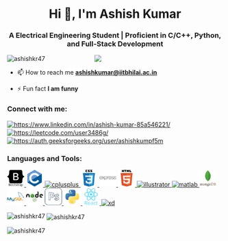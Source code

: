 <h1 align="center">Hi 👋, I'm Ashish Kumar</h1>
<h3 align="center">A Electrical Engineering Student | Proficient in C/C++, Python, and Full-Stack Development</h3>

<img align ="right" atl ="coding" width="300" src="https://media3.giphy.com/media/bGgsc5mWoryfgKBx1u/200w.gif?cid=6c09b952gcks3g0f1agrouhqqdd0z1a5zq33f87hkuw8d1o0&ep=v1_gifs_search&rid=200w.gif&ct=gif">

<p align="left"> <img src="https://komarev.com/ghpvc/?username=ashishkr47&label=Profile%20views&color=0e75b6&style=flat" alt="ashishkr47" /> </p>

- 📫 How to reach me **ashishkumar@iitbhilai.ac.in**

- ⚡ Fun fact **I am funny**

<h3 align="left">Connect with me:</h3>
<p align="left">
<a href="https://linkedin.com/in/ashish-kumar-85a546221/" target="blank"><img align="center" src="https://raw.githubusercontent.com/rahuldkjain/github-profile-readme-generator/master/src/images/icons/Social/linked-in-alt.svg" alt="https://www.linkedin.com/in/ashish-kumar-85a546221/" height="30" width="40" /></a>
<a href="https://www.leetcode.com/user3486g/" target="blank"><img align="center" src="https://raw.githubusercontent.com/rahuldkjain/github-profile-readme-generator/master/src/images/icons/Social/leet-code.svg" alt="https://leetcode.com/user3486g/" height="30" width="40" /></a>
<a href="https://auth.geeksforgeeks.org/user/https://auth.geeksforgeeks.org/user/ashishkumpf5m" target="blank"><img align="center" src="https://raw.githubusercontent.com/rahuldkjain/github-profile-readme-generator/master/src/images/icons/Social/geeks-for-geeks.svg" alt="https://auth.geeksforgeeks.org/user/ashishkumpf5m" height="30" width="40" /></a>
</p>

<h3 align="left">Languages and Tools:</h3>
<p align="left"> <a href="https://getbootstrap.com" target="_blank" rel="noreferrer"> <img src="https://raw.githubusercontent.com/devicons/devicon/master/icons/bootstrap/bootstrap-plain-wordmark.svg" alt="bootstrap" width="40" height="40"/> </a> <a href="https://www.cprogramming.com/" target="_blank" rel="noreferrer"> <img src="https://raw.githubusercontent.com/devicons/devicon/master/icons/c/c-original.svg" alt="c" width="40" height="40"/> </a> <a href="https://www.w3schools.com/cpp/" target="_blank" rel="noreferrer"> <img src="[https://raw.githubusercontent.com/devicons/devicon/master/icons/cplusplus/cplusplus-original.svg](https://www.google.com/imgres?imgurl=https%3A%2F%2Fupload.wikimedia.org%2Fwikipedia%2Fcommons%2Fthumb%2F1%2F18%2FISO_C%252B%252B_Logo.svg%2F1200px-ISO_C%252B%252B_Logo.svg.png&tbnid=9oe9sLi7UvqgdM&vet=12ahUKEwiqqrK-vqODAxXmTWwGHQw7A2oQMygAegQIARBt..i&imgrefurl=https%3A%2F%2Fen.wikipedia.org%2Fwiki%2FC%252B%252B&docid=bnoQF5njVnaw-M&w=1200&h=1349&itg=1&q=c%2B%2B&ved=2ahUKEwiqqrK-vqODAxXmTWwGHQw7A2oQMygAegQIARBt)" alt="cplusplus" width="40" height="40"/> </a> <a href="https://www.w3schools.com/css/" target="_blank" rel="noreferrer"> <img src="https://raw.githubusercontent.com/devicons/devicon/master/icons/css3/css3-original-wordmark.svg" alt="css3" width="40" height="40"/> </a> <a href="https://expressjs.com" target="_blank" rel="noreferrer"> <img src="https://raw.githubusercontent.com/devicons/devicon/master/icons/express/express-original-wordmark.svg" alt="express" width="40" height="40"/> </a> <a href="https://www.w3.org/html/" target="_blank" rel="noreferrer"> <img src="https://raw.githubusercontent.com/devicons/devicon/master/icons/html5/html5-original-wordmark.svg" alt="html5" width="40" height="40"/> </a> <a href="https://www.adobe.com/in/products/illustrator.html" target="_blank" rel="noreferrer"> <img src="https://www.vectorlogo.zone/logos/adobe_illustrator/adobe_illustrator-icon.svg" alt="illustrator" width="40" height="40"/> </a> <a href="https://www.mathworks.com/" target="_blank" rel="noreferrer"> <img src="https://upload.wikimedia.org/wikipedia/commons/2/21/Matlab_Logo.png" alt="matlab" width="40" height="40"/> </a> <a href="https://www.mongodb.com/" target="_blank" rel="noreferrer"> <img src="https://raw.githubusercontent.com/devicons/devicon/master/icons/mongodb/mongodb-original-wordmark.svg" alt="mongodb" width="40" height="40"/> </a> <a href="https://www.mysql.com/" target="_blank" rel="noreferrer"> <img src="https://raw.githubusercontent.com/devicons/devicon/master/icons/mysql/mysql-original-wordmark.svg" alt="mysql" width="40" height="40"/> </a> <a href="https://nodejs.org" target="_blank" rel="noreferrer"> <img src="https://raw.githubusercontent.com/devicons/devicon/master/icons/nodejs/nodejs-original-wordmark.svg" alt="nodejs" width="40" height="40"/> </a> <a href="https://www.photoshop.com/en" target="_blank" rel="noreferrer"> <img src="https://raw.githubusercontent.com/devicons/devicon/master/icons/photoshop/photoshop-line.svg" alt="photoshop" width="40" height="40"/> </a> <a href="https://www.python.org" target="_blank" rel="noreferrer"> <img src="https://raw.githubusercontent.com/devicons/devicon/master/icons/python/python-original.svg" alt="python" width="40" height="40"/> </a> <a href="https://reactjs.org/" target="_blank" rel="noreferrer"> <img src="https://raw.githubusercontent.com/devicons/devicon/master/icons/react/react-original-wordmark.svg" alt="react" width="40" height="40"/> </a> <a href="https://www.adobe.com/products/xd.html" target="_blank" rel="noreferrer"> <img src="https://cdn.worldvectorlogo.com/logos/adobe-xd.svg" alt="xd" width="40" height="40"/> </a> </p>

<p><img align="left" src="https://github-readme-stats.vercel.app/api/top-langs?username=ashishkr47&show_icons=true&locale=en&layout=compact" alt="ashishkr47" /></p>

<p>&nbsp;<img align="center" src="https://github-readme-stats.vercel.app/api?username=ashishkr47&show_icons=true&locale=en" alt="ashishkr47" /></p>

<p><img align="center" src="https://github-readme-streak-stats.herokuapp.com/?user=ashishkr47&" alt="ashishkr47" /></p>
